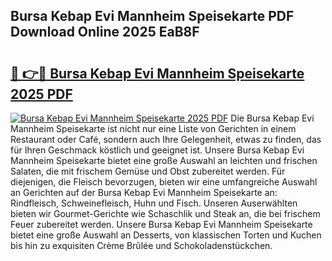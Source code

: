 ## Bursa Kebap Evi Mannheim Speisekarte PDF Download Online 2025 EaB8F

# <h2><a href="http://gccc1t1.nevu.top/?p=Bursa+Kebap+Evi+Mannheim+Speisekarte">🔗 👉🔴 Bursa Kebap Evi Mannheim Speisekarte 2025 PDF</a></h2>

[![Bursa Kebap Evi Mannheim Speisekarte 2025 PDF](https://i.imgur.com/dBaPXMq.png)](http://gccc1t1.nevu.top/?p=Bursa+Kebap+Evi+Mannheim+Speisekarte)
Die Bursa Kebap Evi Mannheim Speisekarte ist nicht nur eine Liste von Gerichten in einem Restaurant oder Café, sondern auch Ihre Gelegenheit, etwas zu finden, das für Ihren Geschmack köstlich und geeignet ist. Unsere Bursa Kebap Evi Mannheim Speisekarte bietet eine große Auswahl an leichten und frischen Salaten, die mit frischem Gemüse und Obst zubereitet werden. Für diejenigen, die Fleisch bevorzugen, bieten wir eine umfangreiche Auswahl an Gerichten auf der Bursa Kebap Evi Mannheim Speisekarte an: Rindfleisch, Schweinefleisch, Huhn und Fisch. Unseren Auserwählten bieten wir Gourmet-Gerichte wie Schaschlik und Steak an, die bei frischem Feuer zubereitet werden. Unsere Bursa Kebap Evi Mannheim Speisekarte bietet eine große Auswahl an Desserts, von klassischen Torten und Kuchen bis hin zu exquisiten Crème Brûlée und Schokoladenstückchen.
